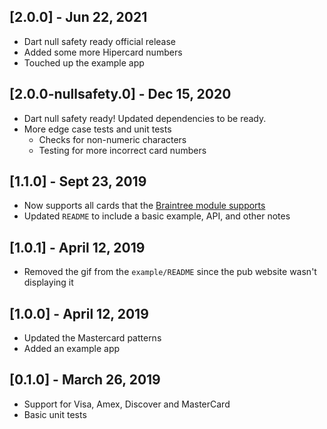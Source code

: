 ## [2.0.0] - Jun 22, 2021
* Dart null safety ready official release
* Added some more Hipercard numbers
* Touched up the example app

## [2.0.0-nullsafety.0] - Dec 15, 2020
* Dart null safety ready! Updated dependencies to be ready.
* More edge case tests and unit tests
  * Checks for non-numeric characters
  * Testing for more incorrect card numbers

## [1.1.0] - Sept 23, 2019 
* Now supports all cards that the [Braintree module supports](https://github.com/braintree/credit-card-type/)
* Updated `README` to include a basic example, API, and other notes

## [1.0.1] - April 12, 2019
* Removed the gif from the `example/README` since the pub website wasn't displaying it

## [1.0.0] - April 12, 2019
* Updated the Mastercard patterns
* Added an example app


## [0.1.0] - March 26, 2019
* Support for Visa, Amex, Discover and MasterCard
* Basic unit tests

